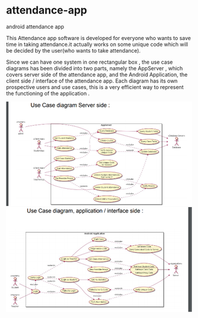 # attendance-app
android attendance app

This Attendance app software is developed for
everyone who wants to save time in taking attendance.it
actually works on some unique code which will be
decided by the user(who wants to take attendance).

Since we can have one system in one rectangular
box , the use case diagrams has been divided into
two parts, namely the AppServer , which covers
server side of the attendance app, and the Android
Application, the client side / interface of the
attendance app. Each diagram has its own
prospective users and use cases, this is a very
efficient way to represent the functioning of the
application .

![ServerSide](serverside.png)
![ClientSide](clientside.png)

